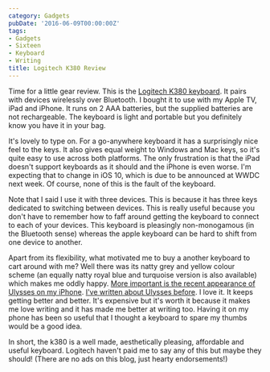 ```yaml
---
category: Gadgets
pubDate: '2016-06-09T00:00:00Z'
tags:
- Gadgets
- Sixteen
- Keyboard
- Writing
title: Logitech K380 Review
---
```

Time for a little gear review. This is the [Logitech K380 keyboard](http://www.logitech.com/en-us/product/multi-device-keyboard-k380). It pairs with devices wirelessly over Bluetooth. I bought it to use with my Apple TV, iPad and iPhone. It runs on 2 AAA batteries, but the supplied batteries are not rechargeable. The keyboard is light and portable but you definitely know you have it in your bag.

It's lovely to type on. For a go-anywhere keyboard it has a surprisingly nice feel to the keys. It also gives equal weight to Windows and Mac keys, so it's quite easy to use across both platforms. The only frustration is that the iPad doesn't support keyboards as it should and the iPhone is even worse. I'm expecting that to change in iOS 10, which is due to be announced at WWDC next week. Of course, none of this is the fault of the keyboard.

Note that I said I use it with three devices. This is because it has three keys dedicated to switching between devices. This is really useful because you don't have to remember how to faff around getting the keyboard to connect to each of your devices. This keyboard is pleasingly non-monogamous (in the Bluetooth sense) whereas the apple keyboard can be hard to shift from one device to another.

Apart from its flexibility, what motivated me to buy a another keyboard to cart around with me? Well there was its natty grey and yellow colour scheme (an equally natty royal blue and turquoise version is also available) which makes me oddly happy. [More important is the recent appearance of Ulysses on my iPhone](http://www.macworld.com/article/3041435/iphone-ipad/ulysses-for-iphone-review-anything-but-a-plain-text-editor.html). [I've written about Ulysses before](/useful-ulysses/). I love it. It keeps getting better and better. It's expensive but it's worth it because it makes me love writing and it has made me better at writing too. Having it on my phone has been so useful that I thought a keyboard to spare my thumbs would be a good idea.

In short, the k380 is a well made, aesthetically pleasing, affordable and useful keyboard. Logitech haven't paid me to say any of this but maybe they should! (There are no ads on this blog, just hearty endorsements!)